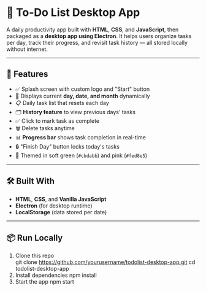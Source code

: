 # 📝 To-Do List Desktop App

A daily productivity app built with **HTML**, **CSS**, and **JavaScript**, then packaged as a **desktop app using Electron**. It helps users organize tasks per day, track their progress, and revisit task history — all stored locally without internet.

---

## 🎯 Features

- ✅ Splash screen with custom logo and "Start" button  
- 📅 Displays current **day, date, and month** dynamically  
- 📋 Daily task list that resets each day  
- 🗂️ **History feature** to view previous days' tasks  
- ✅ Click to mark task as complete  
- 🗑️ Delete tasks anytime  
- 📊 **Progress bar** shows task completion in real-time  
- 🔒 "Finish Day" button locks today's tasks  
- 🎨 Themed in soft green (`#cbdabb`) and pink (`#fed8e5`)

---

## 🛠️ Built With

- **HTML**, **CSS**, and **Vanilla JavaScript**  
- **Electron** (for desktop runtime)  
- **LocalStorage** (data stored per date)

---

## 📦 Run Locally

1. Clone this repo  
   git clone https://github.com/yourusername/todolist-desktop-app.git
   cd todolist-desktop-app
2. Install dependencies
   npm install
3. Start the app
   npm start
